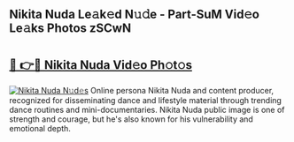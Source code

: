## Nikita Nuda Le𝚊k𝚎d N𝚞𝚍e - Part-SuM Vid𝚎o Le𝚊ks Photos zSCwN

# <h2><a href="http://fbdo7oz.evod.top/?m=Nikita+Nuda">🔗 👉🔴 Nikita Nuda Vid𝚎o Ph𝚘t𝚘s</a></h2>

[![Nikita Nuda N𝚞d𝚎s](https://i.imgur.com/8V9OHl7.gif)](http://fbdo7oz.evod.top/?m=Nikita+Nuda)
Online persona Nikita Nuda and content producer, recognized for disseminating dance and lifestyle material through trending dance routines and mini-documentaries. Nikita Nuda public image is one of strength and courage, but he's also known for his vulnerability and emotional depth. 
